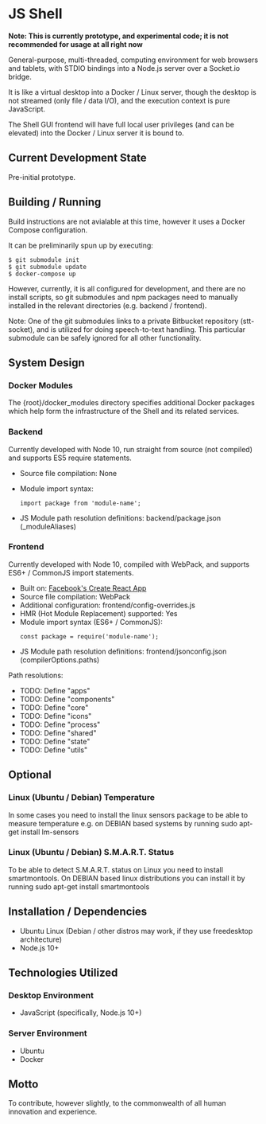 # JS Shell

**Note: This is currently prototype, and experimental code; it is not recommended for usage at all right now**

General-purpose, multi-threaded, computing environment for web browsers and tablets, with STDIO bindings into a Node.js server over a Socket.io bridge.

It is like a virtual desktop into a Docker / Linux server, though the desktop is not streamed (only file / data I/O), and the execution context is pure JavaScript.

The Shell GUI frontend will have full local user privileges (and can be elevated) into the Docker / Linux server it is bound to.

## Current Development State

Pre-initial prototype.

## Building / Running

Build instructions are not avialable at this time, however it uses a Docker Compose configuration.

It can be preliminarily spun up by executing:

```
$ git submodule init
$ git submodule update
$ docker-compose up
```

However, currently, it is all configured for development, and there are no install scripts, so git submodules and npm packages need to manually installed in the relevant directories (e.g. backend / frontend).

Note: One of the git submodules links to a private Bitbucket repository (stt-socket), and is utilized for doing speech-to-text handling.  This particular submodule can be safely ignored for all other functionality.

## System Design

### Docker Modules

The {root}/docker_modules directory specifies additional Docker packages which help form the infrastructure of the Shell and its related services.

### Backend

Currently developed with Node 10, run straight from source (not compiled) and supports ES5 require statements.

- Source file compilation: None
- Module import syntax:
  ```
  import package from 'module-name';
  ```

- JS Module path resolution definitions: backend/package.json (_moduleAliases)

### Frontend

Currently developed with Node 10, compiled with WebPack, and supports ES6+ / CommonJS import statements.

- Built on: [Facebook's Create React App](https://github.com/facebook/create-react-app)
- Source file compilation: WebPack
- Additional configuration: frontend/config-overrides.js
- HMR (Hot Module Replacement) supported: Yes
- Module import syntax (ES6+ / CommonJS):
  ```
  const package = require('module-name');
  ```
- JS Module path resolution definitions: frontend/jsonconfig.json (compilerOptions.paths)

Path resolutions:

- TODO: Define "apps"
- TODO: Define "components"
- TODO: Define "core"
- TODO: Define "icons"
- TODO: Define "process"
- TODO: Define "shared"
- TODO: Define "state"
- TODO: Define "utils"

## Optional

### Linux (Ubuntu / Debian) Temperature
In some cases you need to install the linux sensors package to be able to measure temperature e.g. on DEBIAN based systems by running sudo apt-get install lm-sensors

### Linux (Ubuntu / Debian) S.M.A.R.T. Status
To be able to detect S.M.A.R.T. status on Linux you need to install smartmontools. On DEBIAN based linux distributions you can install it by running sudo apt-get install smartmontools

## Installation / Dependencies

- Ubuntu Linux (Debian / other distros may work, if they use freedesktop architecture)
- Node.js 10+

## Technologies Utilized

### Desktop Environment

- JavaScript (specifically, Node.js 10+)

### Server Environment

- Ubuntu
- Docker

## Motto

To contribute, however slightly, to the commonwealth of all human innovation and experience.
